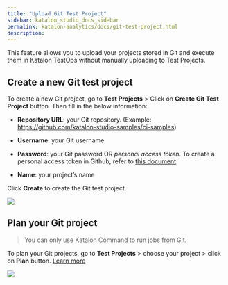 ```yaml
---
title: "Upload Git Test Project" 
sidebar: katalon_studio_docs_sidebar
permalink: katalon-analytics/docs/git-test-project.html 
description: 
---
```

This feature allows you to upload your projects stored in Git and execute them in Katalon TestOps without manually uploading to Test Projects.

## Create a new Git test project

To create a new Git project, go to **Test Projects** > Click on **Create Git Test Project** button. Then fill in the below information:

- **Repository URL**: your Git repository. (Example: https://github.com/katalon-studio-samples/ci-samples)
- **Username**: your Git username
- **Password**: your Git password OR *personal access token*. To create a personal access token in Github, refer to [this document](https://help.github.com/en/github/authenticating-to-github/creating-a-personal-access-token-for-the-command-line).

- **Name**: your project’s name

Click **Create** to create the Git test project.

<img src="https://github.com/katalon-studio/docs-images/raw/master/katalon-analytics/docs/git-test-project/create-project.png" width="" height="">


## Plan your Git project

> You can only use Katalon Command to run jobs from Git.

To plan your Git projects, go to **Test Projects** > choose your project > click on **Plan** button. [Learn more](https://docs.katalon.com/katalon-analytics/docs/create-plan.html)

<img src="https://github.com/katalon-studio/docs-images/raw/master/katalon-analytics/docs/git-test-project/sample-project.png" width="" height="">


